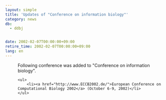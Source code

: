 ```yaml
---
layout: simple
title: 'Updates of "Conference on information biology"'
category: news
db:
  - ddbj


date: 2002-02-07T00:00:00+09:00
retire_time: 2002-02-07T00:00:00+09:00
lang: en
---
```


<dd>Following conference was added to "Conference on information biology".

    <ul>
        <li><a href="http://www.ECCB2002.de/">European Conference on Computational Biology 2002</a> (October 6-9, 2002)</li>
    </ul>
</dd>
